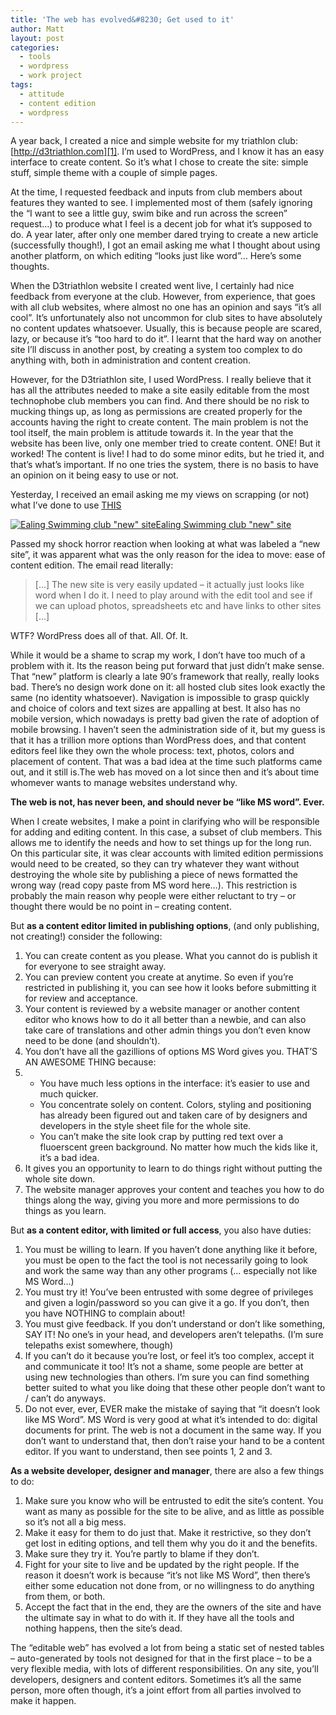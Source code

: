```yaml
---
title: 'The web has evolved&#8230; Get used to it'
author: Matt
layout: post
categories:
  - tools
  - wordpress
  - work project
tags:
  - attitude
  - content edition
  - wordpress
---
```

A year back, I created a nice and simple website for my triathlon club: [http://d3triathlon.com][1]. I&#8217;m used to WordPress, and I know it has an easy interface to create content. So it&#8217;s what I chose to create the site: simple stuff, simple theme with a couple of simple pages.

At the time, I requested feedback and inputs from club members about features they wanted to see. I implemented most of them (safely ignoring the &#8220;I want to see a little guy, swim bike and run across the screen&#8221; request&#8230;) to produce what I feel is a decent job for what it&#8217;s supposed to do. A year later, after only one member dared trying to create a new article (successfully though!), I got an email asking me what I thought about using another platform, on which editing &#8220;looks just like word&#8221;&#8230; Here&#8217;s some thoughts.

<!--more-->

When the D3triathlon website I created went live, I certainly had nice feedback from everyone at the club. However, from experience, that goes with all club websites, where almost no one has an opinion and says &#8220;it&#8217;s all cool&#8221;. It&#8217;s unfortunately also not uncommon for club sites to have absolutely no content updates whatsoever. Usually, this is because people are scared, lazy, or because it&#8217;s &#8220;too hard to do it&#8221;. I learnt that the hard way on another site I&#8217;ll discuss in another post, by creating a system too complex to do anything with, both in administration and content creation.

However, for the D3triathlon site, I used WordPress. I really believe that it has all the attributes needed to make a site easily editable from the most technophobe club members you can find. And there should be no risk to mucking things up, as long as permissions are created properly for the accounts having the right to create content. The main problem is not the tool itself, the main problem is attitude towards it. In the year that the website has been live, only one member tried to create content. ONE! But it worked! The content is live! I had to do some minor edits, but he tried it, and that&#8217;s what&#8217;s important. If no one tries the system, there is no basis to have an opinion on it being easy to use or not.

Yesterday, I received an email asking me my views on scrapping (or not) what I&#8217;ve done to use [THIS][2]

<p class="attachement"><a href="{{ "SWIM_ESC.png" | image_path | cdn }}" title="Ealing Swimming club &quot;new&quot; site" rel="lightbox[1370]"><img src="{{ "SWIM_ESC_r500.png" | image_path | cdn }}" alt="Ealing Swimming club &quot;new&quot; site" /><span>Ealing Swimming club &quot;new&quot; site</span></a></p>

Passed my shock horror reaction when looking at what was labeled a &#8220;new site&#8221;, it was apparent what was the only reason for the idea to move: ease of content edition. The email read literally:

> [...] The new site is very easily updated &#8211; it actually just looks like word when I do it. I need to play around with the edit tool and see if we can upload photos, spreadsheets etc and have links to other sites [...]

WTF? WordPress does all of that. All. Of. It.

While it would be a shame to scrap my work, I don&#8217;t have too much of a problem with it. Its the reason being put forward that just didn&#8217;t make sense. That &#8220;new&#8221; platform is clearly a late 90&#8242;s framework that really, really looks bad. There&#8217;s no design work done on it: all hosted club sites look exactly the same (no identity whatsoever). Navigation is impossible to grasp quickly and choice of colors and text sizes are appalling at best. It also has no mobile version, which nowadays is pretty bad given the rate of adoption of mobile browsing. I haven&#8217;t seen the administration side of it, but my guess is that it has a trillion more options than WordPress does, and that content editors feel like they own the whole process: text, photos, colors and placement of content. That was a bad idea at the time such platforms came out, and it still is.The web has moved on a lot since then and it&#8217;s about time whomever wants to manage websites understand why.

**The web is not, has never been, and should never be &#8220;like MS word&#8221;. Ever.**

When I create websites, I make a point in clarifying who will be responsible for adding and editing content. In this case, a subset of club members. This allows me to identify the needs and how to set things up for the long run. On this particular site, it was clear accounts with limited edition permissions would need to be created, so they can try whatever they want without destroying the whole site by publishing a piece of news formatted the wrong way (read copy paste from MS word here&#8230;). This restriction is probably the main reason why people were either reluctant to try &#8211; or thought there would be no point in &#8211; creating content.

But **as a content editor limited in publishing options**, (and only publishing, not creating!) consider the following:

1.  You can create content as you please. What you cannot do is publish it for everyone to see straight away.
2.  You can preview content you create at anytime. So even if you&#8217;re restricted in publishing it, you can see how it looks before submitting it for review and acceptance.
3.  Your content is reviewed by a website manager or another content editor who knows how to do it all better than a newbie, and can also take care of translations and other admin things you don&#8217;t even know need to be done (and shouldn&#8217;t).
4.  You don&#8217;t have all the gazillions of options MS Word gives you. THAT&#8217;S AN AWESOME THING because:
5.  *   You have much less options in the interface: it&#8217;s easier to use and much quicker.
    *   You concentrate solely on content. Colors, styling and positioning has already been figured out and taken care of by designers and developers in the style sheet file for the whole site.
    *   You can&#8217;t make the site look crap by putting red text over a fluoerscent green background. No matter how much the kids like it, it&#8217;s a bad idea.
6.  It gives you an opportunity to learn to do things right without putting the whole site down.
7.  The website manager approves your content and teaches you how to do things along the way, giving you more and more permissions to do things as you learn.

But **as a content editor, with limited or full access**, you also have duties:

1.  You must be willing to learn. If you haven&#8217;t done anything like it before, you must be open to the fact the tool is not necessarily going to look and work the same way than any other programs (&#8230; especially not like MS Word&#8230;)
2.  You must try it! You&#8217;ve been entrusted with some degree of privileges and given a login/password so you can give it a go. If you don&#8217;t, then you have NOTHING to complain about!
3.  You must give feedback. If you don&#8217;t understand or don&#8217;t like something, SAY IT! No one&#8217;s in your head, and developers aren&#8217;t telepaths. (I&#8217;m sure telepaths exist somewhere, though)
4.  If you can&#8217;t do it because you&#8217;re lost, or feel it&#8217;s too complex, accept it and communicate it too! It&#8217;s not a shame, some people are better at using new technologies than others. I&#8217;m sure you can find something better suited to what you like doing that these other people don&#8217;t want to / can&#8217;t do anyways.
5.  Do not ever, ever, EVER make the mistake of saying that &#8220;it doesn&#8217;t look like MS Word&#8221;. MS Word is very good at what it&#8217;s intended to do: digital documents for print. The web is not a document in the same way. If you don&#8217;t want to understand that, then don&#8217;t raise your hand to be a content editor. If you want to understand, then see points 1, 2 and 3.

**As a website developer, designer and manager**, there are also a few things to do:

1.  Make sure you know who will be entrusted to edit the site&#8217;s content. You want as many as possible for the site to be alive, and as little as possible so it&#8217;s not all a big mess.
2.  Make it easy for them to do just that. Make it restrictive, so they don&#8217;t get lost in editing options, and tell them why you do it and the benefits.
3.  Make sure they try it. You&#8217;re partly to blame if they don&#8217;t.
4.  Fight for your site to live and be updated by the right people. If the reason it doesn&#8217;t work is because &#8220;it&#8217;s not like MS Word&#8221;, then there&#8217;s either some education not done from, or no willingness to do anything from them, or both.
5.  Accept the fact that in the end, they are the owners of the site and have the ultimate say in what to do with it. If they have all the tools and nothing happens, then the site&#8217;s dead.

The &#8220;editable web&#8221; has evolved a lot from being a static set of nested tables &#8211; auto-generated by tools not designed for that in the first place &#8211; to be a very flexible media, with lots of different responsibilities. On any site, you&#8217;ll developers, designers and content editors. Sometimes it&#8217;s all the same person, more often though, it&#8217;s a joint effort from all parties involved to make it happen.

 [1]: http://www.d3triathlon.com "D3 Triathlon"
 [2]: http://www.swimesc.co.uk "Swim ESC"